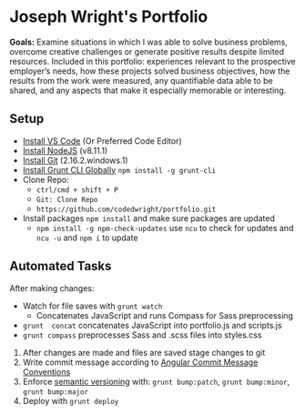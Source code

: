 # Joseph Wright's Portfolio

**Goals:** Examine situations in which I was able to solve business problems, overcome creative challenges or generate positive results despite limited resources. Included in this portfolio: experiences relevant to the prospective employer’s needs, how these projects solved business objectives, how the results from the work were measured, any quantifiable data able to be shared, and any aspects that make it especially memorable or interesting.
## Setup

 - [Install VS Code](https://code.visualstudio.com/Download) (Or Preferred Code Editor)
 - [Install NodeJS](https://nodejs.org/en/download/) (v8.11.1)
 - [Install Git](git-scm.com/download/win) (2.16.2.windows.1)
 - [Install Grunt CLI Globally](https://gruntjs.com/getting-started) `npm install -g grunt-cli`
 - Clone Repo: 
    * `ctrl/cmd + shift + P` 
    * `Git: Clone Repo` 
    * `https://github.com/codedwright/portfolio.git`
 - Install packages `npm install` and make sure packages are updated
     * `npm install -g npm-check-updates` use `ncu` to check for updates and `ncu -u` and `npm i` to update
## Automated Tasks
After making changes:
-  Watch for file saves with `grunt watch` 
    - Concatenates JavaScript and runs Compass for Sass preprocessing  
- `grunt  concat` concatenates JavaScript into portfolio.js and scripts.js
- `grunt compass` preprocesses Sass and .scss files into styles.css
1. After changes are made and files are saved stage changes to git
2. Write commit message according to [Angular Commit Message Conventions](https://github.com/angular/angular.js/blob/master/DEVELOPERS.md#-git-commit-guidelines)
3. Enforce [semantic versioning](https://docs.npmjs.com/getting-started/semantic-versioning) with: `grunt bump:patch`, `grunt bump:minor`, `grunt bump:major` 
4. Deploy with `grunt deploy`